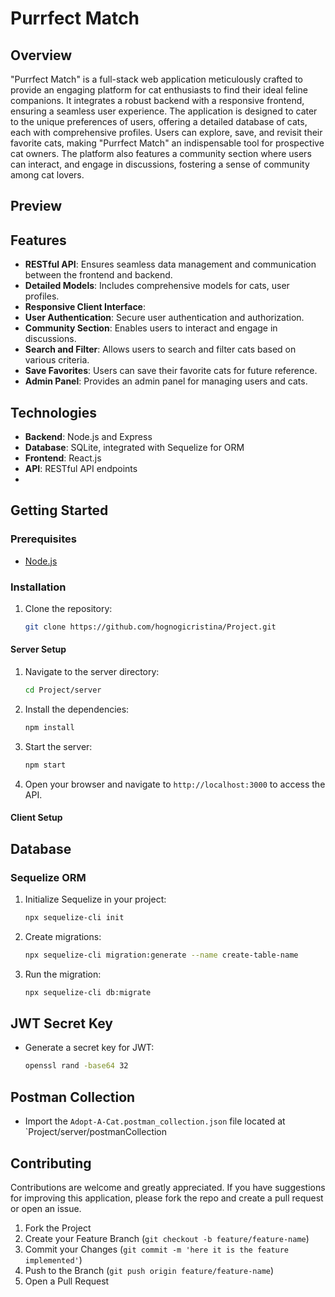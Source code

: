 # Purrfect Match

## Overview

"Purrfect Match" is a full-stack web application meticulously crafted to provide an engaging platform for cat
enthusiasts
to find their ideal feline companions. It integrates a robust backend with a responsive frontend, ensuring a seamless
user experience. The application is designed to cater to the unique preferences of users, offering a detailed database
of cats, each with comprehensive profiles. Users can explore, save, and revisit their favorite cats, making "Purrfect
Match" an indispensable tool for prospective cat owners. The platform also features a community section where users can
interact, and engage in discussions, fostering a sense of community among cat lovers.

## Preview

## Features
- **RESTful API**: Ensures seamless data management and communication between the frontend and backend.
- **Detailed Models**: Includes comprehensive models for cats, user profiles.
- **Responsive Client Interface**:
- **User Authentication**: Secure user authentication and authorization.
- **Community Section**: Enables users to interact and engage in discussions.
- **Search and Filter**: Allows users to search and filter cats based on various criteria.
- **Save Favorites**: Users can save their favorite cats for future reference.
- **Admin Panel**: Provides an admin panel for managing users and cats.

## Technologies

- **Backend**: Node.js and Express
- **Database**: SQLite, integrated with Sequelize for ORM
- **Frontend**: React.js
- **API**: RESTful API endpoints
-

## Getting Started

### Prerequisites

- [Node.js](https://nodejs.org/en/)

### Installation

1. Clone the repository:
    ```bash
    git clone https://github.com/hognogicristina/Project.git

#### Server Setup

1. Navigate to the server directory:
    ```bash
    cd Project/server

2. Install the dependencies:
    ```bash
    npm install

3. Start the server:
    ```bash
    npm start

4. Open your browser and navigate to `http://localhost:3000` to access the API.

#### Client Setup

## Database

### Sequelize ORM

1. Initialize Sequelize in your project:
    ```bash
    npx sequelize-cli init

2. Create migrations:
    ```bash
    npx sequelize-cli migration:generate --name create-table-name

3. Run the migration:
    ```bash
    npx sequelize-cli db:migrate

## JWT Secret Key

- Generate a secret key for JWT:
    ```bash
    openssl rand -base64 32

## Postman Collection

- Import the `Adopt-A-Cat.postman_collection.json` file located at `Project/server/postmanCollection

## Contributing

Contributions are welcome and greatly appreciated. If you have suggestions for improving this application, please fork
the repo and create a pull request or open an issue.

1. Fork the Project
2. Create your Feature Branch (`git checkout -b feature/feature-name`)
3. Commit your Changes (`git commit -m 'here it is the feature implemented'`)
4. Push to the Branch (`git push origin feature/feature-name`)
5. Open a Pull Request
